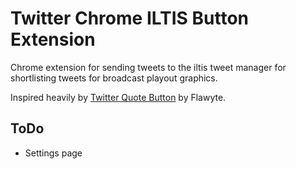 # Twitter Chrome ILTIS Button Extension
Chrome extension for sending tweets to the iltis tweet manager for shortlisting tweets for broadcast playout graphics.

Inspired heavily by [Twitter Quote Button](https://github.com/flawyte/twitter-quote-button) by Flawyte.

## ToDo

* Settings page
